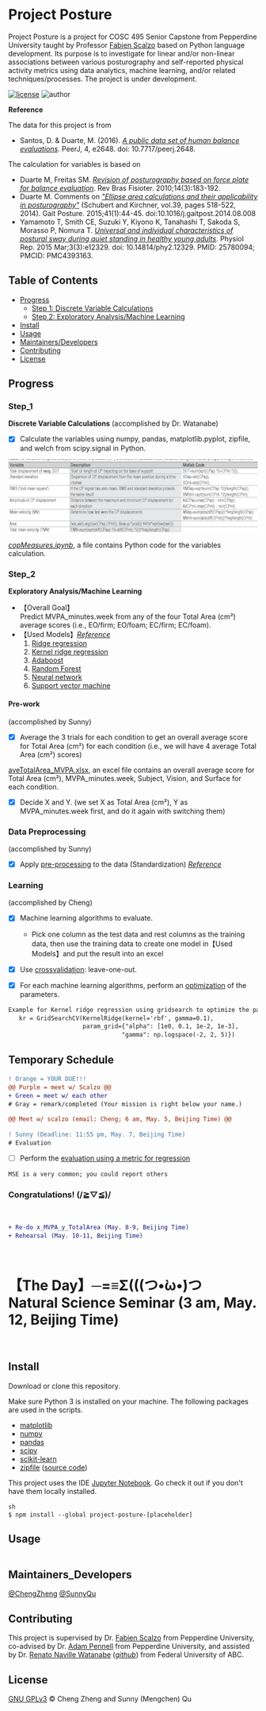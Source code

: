 # Project Posture

Project Posture is a project for COSC 495 Senior Capstone from Pepperdine University taught by Professor [Fabien Scalzo](http://web.cs.ucla.edu/~fab/) based on Python language development. Its purpose is to investigate for linear and/or non-linear associations between various posturography and self-reported physical activity metrics using data analytics, machine learning, and/or related techniques/processes. The project is under development.

[![license](https://img.shields.io/github/license/chengmeowz/project-posture.svg)](https://github.com/chengmeowz/project-posture/blob/main/LICENSE)
![author](https://img.shields.io/badge/Author-Cheng&Sunny-blue.svg)

**Reference**

The data for this project is from 
* Santos, D. & Duarte, M. (2016). [*A public data set of human balance evaluations*](https://peerj.com/articles/2648/). PeerJ, 4, e2648. doi: 10.7717/peerj.2648.

The calculation for variables is based on 
* Duarte M, Freitas SM. [*Revision of posturography based on force plate for balance evaluation*](http://www.scielo.br/pdf/rbfis/v14n3/en_03.pdf). Rev Bras Fisioter. 2010;14(3):183-192.
* Duarte M. Comments on [*"Ellipse area calculations and their applicability in posturography"*](http://citeseerx.ist.psu.edu/viewdoc/download?doi=10.1.1.659.1973&rep=rep1&type=pdf) (Schubert and Kirchner, vol.39, pages 518-522, 2014). Gait Posture. 2015;41(1):44-45. doi:10.1016/j.gaitpost.2014.08.008
* Yamamoto T, Smith CE, Suzuki Y, Kiyono K, Tanahashi T, Sakoda S, Morasso P, Nomura T. [*Universal and individual characteristics of postural sway during quiet standing in healthy young adults*](https://pubmed.ncbi.nlm.nih.gov/25780094/). Physiol Rep. 2015 Mar;3(3):e12329. doi: 10.14814/phy2.12329. PMID: 25780094; PMCID: PMC4393163.

## Table of Contents

- [Progress](#progress)
   	- [Step 1: Discrete Variable Calculations](#step_1)
   	- [Step 2: Exploratory Analysis/Machine Learning](#step_2)
- [Install](#install)
- [Usage](#usage)
- [Maintainers/Developers](#maintainers_developers)
- [Contributing](#contributing)
- [License](#license)

## Progress

### Step_1
**Discrete Variable Calculations** (accomplished by Dr. Watanabe)

- [X] Calculate the variables using numpy, pandas, matplotlib.pyplot, zipfile, and welch from scipy.signal in Python.

![alt text](https://github.com/chengmeowz/project-posture/blob/main/extra/variables_calculation.jpg?)

[*copMeasures.ipynb*](https://colab.research.google.com/drive/1oOHwtgAxazdcARhygBb5DLKYAf-HDTT8?usp=sharing#scrollTo=8MrFIHv6OpQu), a file contains Python code for the variables calculation.

### Step_2
**Exploratory Analysis/Machine Learning**

* 【Overall Goal】<br/>
Predict MVPA_minutes.week from any of the four Total Area (cm²) average scores (i.e., EO/firm; EO/foam; EC/firm; EC/foam).
* 【Used Models】[*Reference*](https://scikit-learn.org/stable/supervised_learning.html#supervised-learning)
   1. [Ridge regression](https://scikit-learn.org/stable/modules/linear_model.html#ridge-regression-and-classification)
   2. [Kernel ridge regression](https://scikit-learn.org/stable/modules/kernel_ridge.html)
   3. [Adaboost](https://scikit-learn.org/stable/modules/ensemble.html#adaboost)
   4. [Random Forest](https://scikit-learn.org/stable/modules/ensemble.html#forests-of-randomized-trees)
   5. [Neural network](https://scikit-learn.org/stable/modules/neural_networks_supervised.html#regression)
   6. [Support vector machine](https://scikit-learn.org/stable/modules/svm.html#regression)

<h4>Pre-work</h4> 
(accomplished by Sunny)

- [X] Average the 3 trials for each condition to get an overall average score for Total Area (cm²) for each condition (i.e., we will have 4 average Total Area (cm²) scores)

[aveTotalArea_MVPA.xlsx](https://github.com/chengmeowz/project-posture/blob/main/BDS/aveTotalArea_MVPA.xlsx), an excel file contains an overall average score for Total Area (cm²), MVPA_minutes.week, Subject, Vision, and Surface for each condition.

- [X] Decide X and Y. (we set X as Total Area (cm²), Y as MVPA_minutes.week first, and do it again with switching them)

<h3>Data Preprocessing</h3> 
(accomplished by Sunny)

- [X] Apply [pre-processing](https://scikit-learn.org/stable/modules/preprocessing.html) to the data (Standardization)
[*Reference*](https://towardsdatascience.com/data-preprocessing-in-python-b52b652e37d5)

<h3>Learning</h3> 
(accomplished by Cheng)

- [X] Machine learning algorithms to evaluate. 
   - Pick one column as the test data and rest columns as the training data, then use the training data to create one model in【Used Models】and put the result into an excel

- [X] Use [crossvalidation](https://scikit-learn.org/stable/modules/cross_validation.html): leave-one-out.

- [X] For each machine learning algorithms, perform an [optimization](https://scikit-learn.org/stable/auto_examples/miscellaneous/plot_kernel_ridge_regression.html#sphx-glr-auto-examples-miscellaneous-plot-kernel-ridge-regression-py) of the parameters.
```diff
Example for Kernel ridge regression using gridsearch to optimize the parameters alpha and gamma:
   kr = GridSearchCV(KernelRidge(kernel='rbf', gamma=0.1),
                     param_grid={"alpha": [1e0, 0.1, 1e-2, 1e-3],
                                "gamma": np.logspace(-2, 2, 5)})
```

<h2>Temporary Schedule</h2>

```diff 
! Orange = YOUR DUE!!! 
@@ Purple = meet w/ Scalzo @@ 
+ Green = meet w/ each other 
# Gray = remark/completed (Your mission is right below your name.)
```

```diff
@@ Meet w/ scalzo (email: Cheng; 6 am, May. 5, Beijing Time) @@
```

```diff
! Sunny (Deadline: 11:55 pm, May. 7, Beijing Time) 
# Evaluation
```
- [ ] Perform the [evaluation using a metric for regression](https://scikit-learn.org/stable/modules/model_evaluation.html#regression-metrics)
```diff
MSE is a very common; you could report others 
```

<h3>Congratulations! (/≧▽≦)/</h3><br/>

```diff 
+ Re-do x_MVPA_y_TotalArea (May. 8-9, Beijing Time) 
+ Rehearsal (May. 10-11, Beijing Time) 
```
<br/>
<h1>【The Day】─=≡Σ(((つ•̀ω•́)つ 
   <br/> 
   Natural Science Seminar (3 am, May. 12, Beijing Time)
</h1>
<br/>

## Install

Download or clone this repository.

Make sure Python 3 is installed on your machine. The following packages are used in the scripts.

* [matplotlib](https://matplotlib.org/)
* [numpy](https://numpy.org/)
* [pandas](https://pandas.pydata.org/)
* [scipy](https://www.scipy.org/)
* [scikit-learn](https://scikit-learn.org/stable/index.html)
* [zipfile](https://docs.python.org/3/library/zipfile.html) ([source code](https://github.com/python/cpython/blob/3.9/Lib/zipfile.py))

This project uses the IDE [Jupyter Notebook](https://jupyter.org/install). Go check it out if you don't have them locally installed.

```
sh
$ npm install --global project-posture-[placeholder]
```

## Usage

```
```

## Maintainers_Developers

[@ChengZheng](https://github.com/chengmeowz)
[@SunnyQu](https://github.com/suii-bit)

## Contributing

This project is supervised by Dr. [Fabien Scalzo](https://seaver.pepperdine.edu/academics/faculty/fabien-scalzo/) from Pepperdine University, co-advised by Dr. [Adam Pennell](https://seaver.pepperdine.edu/academics/faculty/adam-pennell/) from Pepperdine University, and assisted by Dr. [Renato Naville Watanabe](http://ebm.ufabc.edu.br/docentes/renato/) ([*github*](https://github.com/rnwatanabe)) from Federal University of ABC.

## License

[GNU GPLv3](LICENSE) © Cheng Zheng and Sunny (Mengchen) Qu
